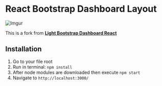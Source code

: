 # React Bootstrap Dashboard Layout
[license-badge]: https://img.shields.io/badge/license-MIT-blue.svg
![Imgur](https://i.imgur.com/EBoaU4E.jpg)

This is a fork from **[Light Bootstrap Dashboard React](https://github.com/creativetimofficial/light-bootstrap-dashboard-react.git)**

## Installation

1. Go to your file root
2. Run in terminal: ```npm install```
3. After node modules are downloaded then execute ```npm start```
4. Navigate to `http://localhost:3000/`
